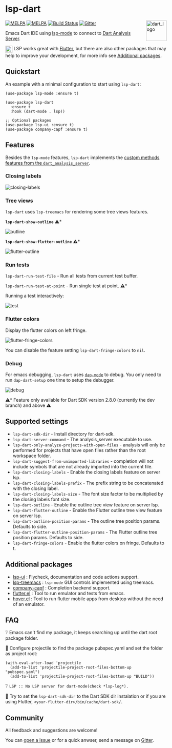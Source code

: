 # lsp-dart

<img align="right" width="64" alt="dart_logo" src="https://user-images.githubusercontent.com/7820865/78992432-9acce080-7b11-11ea-8576-5c7b72e4be5d.png">

[![MELPA](https://melpa.org/packages/lsp-dart-badge.svg)](https://melpa.org/#/lsp-dart)
[![MELPA](https://stable.melpa.org/packages/lsp-dart-badge.svg)](https://stable.melpa.org/#/lsp-dart)
[![Build Status](https://travis-ci.com/emacs-lsp/lsp-dart.svg?branch=master)](https://travis-ci.com/emacs-lsp/lsp-dart) 
[![Gitter](https://badges.gitter.im/emacs-lsp/lsp-mode.svg)](https://gitter.im/emacs-lsp/lsp-mode)

Emacs Dart IDE using [lsp-mode](https://github.com/emacs-lsp/lsp-mode) to connect to [Dart Analysis Server](https://github.com/dart-lang/sdk/tree/master/pkg/analysis_server).

<img width="22" alt="flutter_logo" align="top" src="https://user-images.githubusercontent.com/7820865/78991346-1aa57b80-7b0f-11ea-9992-25cd1a9ac974.png"> LSP works great with [Flutter](https://flutter.dev/), but there are also other packages that may help to improve your development, for more info see [Additional packages](#additional-packages).

## Quickstart

An example with a minimal configuration to start using `lsp-dart`:
```elisp
(use-package lsp-mode :ensure t)

(use-package lsp-dart 
  :ensure t 
  :hook (dart-mode . lsp))

;; Optional packages
(use-package lsp-ui :ensure t)
(use-package company-capf :ensure t)

```

## Features

Besides the `lsp-mode` features, `lsp-dart` implements the [custom methods features from the `dart_analysis_server`](https://github.com/dart-lang/sdk/blob/master/pkg/analysis_server/tool/lsp_spec/README.md#custom-methods).

### Closing labels

![closing-labels](https://raw.githubusercontent.com/emacs-lsp/lsp-dart/screenshots/closing-labels.png)

### Tree views

`lsp-dart` uses `lsp-treemacs` for rendering some tree views features.

**`lsp-dart-show-outline`** :warning:*

![outline](https://raw.githubusercontent.com/emacs-lsp/lsp-dart/screenshots/outline.png)

**`lsp-dart-show-flutter-outline`** :warning:*

![flutter-outline](https://raw.githubusercontent.com/emacs-lsp/lsp-dart/screenshots/flutter-outline.gif)

### Run tests

`lsp-dart-run-test-file` - Run all tests from current test buffer.

`lsp-dart-run-test-at-point` - Run single test at point. :warning:*

Running a test interactively: 

![test](https://raw.githubusercontent.com/emacs-lsp/lsp-dart/screenshots/run-test.gif)

### Flutter colors

Display the flutter colors on left fringe.

![flutter-fringe-colors](https://raw.githubusercontent.com/emacs-lsp/lsp-dart/screenshots/flutter-fringe-colors.gif)

You can disable the feature setting `lsp-dart-fringe-colors` to `nil`.

### Debug

For emacs debugging, `lsp-dart` uses [`dap-mode`](https://github.com/emacs-lsp/dap-mode#dart) to debug.
You only need to run `dap-dart-setup` one time to setup the debugger.

![debug](https://raw.githubusercontent.com/emacs-lsp/lsp-dart/screenshots/debug.gif)

:warning:* Feature only available for Dart SDK version 2.8.0 (currently the dev branch) and above :warning:

## Supported settings

* `lsp-dart-sdk-dir` - Install directory for dart-sdk.
* `lsp-dart-server-command` - The analysis_server executable to use.
* `lsp-dart-only-analyze-projects-with-open-files` - analysis will only be performed for projects that have open files rather than the root workspace folder.
* `lsp-dart-suggest-from-unimported-libraries` - completion will not include symbols that are not already imported into the current file.
* `lsp-dart-closing-labels` - Enable the closing labels feature on server lsp.
* `lsp-dart-closing-labels-prefix` - The prefix string to be concatenated with the closing label.
* `lsp-dart-closing-labels-size` - The font size factor to be multiplied by the closing labels font size.
* `lsp-dart-outline` - Enable the outline tree view feature on server lsp.
* `lsp-dart-flutter-outline` - Enable the Flutter outline tree view feature on server lsp.
* `lsp-dart-outline-position-params` - The outline tree position params. Defaults to side.
* `lsp-dart-flutter-outline-position-params` - The Flutter outline tree position params. Defaults to side.
* `lsp-dart-fringe-colors` - Enable the flutter colors on fringe. Defaults to t.

## Additional packages
* [lsp-ui](https://github.com/emacs-lsp/lsp-ui) : Flycheck, documentation and code actions support.
* [lsp-treemacs](https://github.com/emacs-lsp/lsp-treemacs) : `lsp-mode` GUI controls implemented using treemacs.
* [company-capf](https://github.com/company-mode/company-mode) : Completion backend support.
* [flutter.el](https://github.com/amake/flutter.el) : Tool to run emulator and tests from emacs.
* [hover.el](https://github.com/ericdallo/hover.el) : Tool to run flutter mobile apps from desktop without the need of an emulator.

## FAQ

:grey_question: Emacs can't find my package, it keeps searching up until the dart root package folder.

:small_blue_diamond: Configure projectile to find the package pubspec.yaml and set the folder as project root:
```elisp
(with-eval-after-load 'projectile
  (add-to-list 'projectile-project-root-files-bottom-up "pubspec.yaml")
  (add-to-list 'projectile-project-root-files-bottom-up "BUILD"))
```

:grey_question: `LSP :: No LSP server for dart-mode(check *lsp-log*).`

:small_blue_diamond: Try to set the `lsp-dart-sdk-dir` to the Dart SDK dir instalation or if you are using Flutter, `<your-flutter-dir>/bin/cache/dart-sdk/`.

## Community
All feedback and suggestions are welcome!

You can [open a issue](https://github.com/emacs-lsp/lsp-dart/issues/new/choose) or for a quick anwser, send a message on [Gitter](https://gitter.im/emacs-lsp/lsp-mode).
